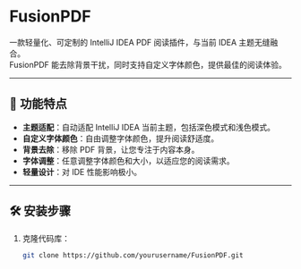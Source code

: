 # FusionPDF

一款轻量化、可定制的 IntelliJ IDEA PDF 阅读插件，与当前 IDEA 主题无缝融合。  
FusionPDF 能去除背景干扰，同时支持自定义字体颜色，提供最佳的阅读体验。

---

## 🚀 功能特点

- **主题适配**：自动适配 IntelliJ IDEA 当前主题，包括深色模式和浅色模式。
- **自定义字体颜色**：自由调整字体颜色，提升阅读舒适度。
- **背景去除**：移除 PDF 背景，让您专注于内容本身。
- **字体调整**：任意调整字体颜色和大小，以适应您的阅读需求。
- **轻量设计**：对 IDE 性能影响极小。

---

## 🛠️ 安装步骤

1. 克隆代码库：
   ```bash
   git clone https://github.com/yourusername/FusionPDF.git
